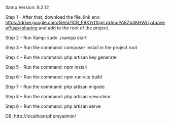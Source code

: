 Xamp Version: 8.2.12

Step 1 - After that, download the file. link env:
https://drive.google.com/file/d/1CR_F9XYrfXigjLpUmoPA8Zb3KHWLiy4a/view?usp=sharing and
add to the root of the project.

Step 2 - Run Xamp: sudo ./xampp start

Step 3 – Run the command: composer install in the project root

Step 4 – Run the command: php artisan key:generate

Step 5 – Run the command: npm install

Step 6 – Run the command: npm run vite build

Step 7 – Run the command: php artisan migrate

Step 8 – Run the command: php artisan view:clear

Step 8 – Run the command: php artisan serve

DB: http://localhost/phpmyadmin/
